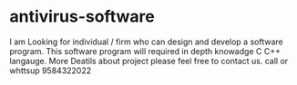 # antivirus-software
I am Looking for individual / firm who can design and develop a software program. This software program will required in depth knowadge C C++ langauge. More Deatils about project please feel free to contact us. call or whttsup 9584322022
